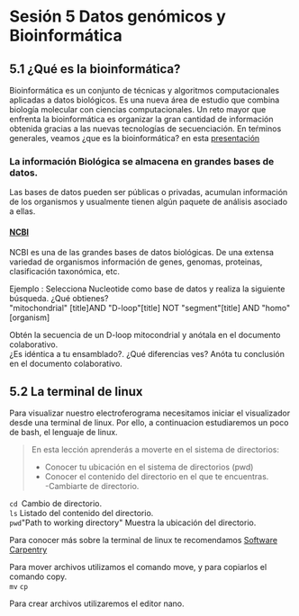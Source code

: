 # Sesión 5 Datos genómicos y Bioinformática   

## 5.1 ¿Qué es la bioinformática?  
Bioinformática es un conjunto de técnicas y algoritmos computacionales aplicadas a datos biológicos. Es una nueva área de estudio que combina biología molecular con ciencias computacionales. Un reto mayor que enfrenta la bioinformática es organizar la gran cantidad de información obtenida gracias a las nuevas tecnologías de secuenciación. En teŕminos generales, veamos ¿que es la bioinformática? en esta [presentación](https://docs.google.com/presentation/d/1YVe0m1G_4EgnF9--HmRjnNluNHYqXNrpozsXTktSNgc/edit?usp=sharing)    

### La información Biológica se almacena en grandes bases de datos.  
Las bases de datos pueden ser públicas o privadas, acumulan información de los organismos y usualmente tienen algún paquete de análisis asociado a ellas. 

#### [NCBI](https://www.ncbi.nlm.nih.gov/)  
NCBI es una de las grandes bases de datos biológicas. De una extensa variedad de organismos información de genes, genomas, proteinas, clasificación taxonómica, etc.  

Ejemplo :
Selecciona Nucleotide como base de datos y realiza la siguiente búsqueda. ¿Qué obtienes?  
"mitochondrial" [title]AND "D-loop"[title] NOT "segment"[title] AND "homo" [organism]  

Obtén la secuencia de un D-loop mitocondrial y anótala en el documento colaborativo.   
¿Es idéntica a tu ensamblado?. ¿Qué diferencias ves? Anóta tu conclusión en el documento colaborativo.  

## 5.2 La terminal de linux  
Para visualizar nuestro electroferograma necesitamos iniciar el visualizador desde una terminal de linux. Por ello, a continuacion estudiaremos un poco de bash, el lenguaje de linux. 

> En esta lección aprenderás a moverte en el sistema de directorios:  
> - Conocer tu ubicación en el sistema de directorios (pwd)  
> - Conocer el contenido del directorio en el que te encuentras.   
> -Cambiarte de directorio.  

`cd `Cambio de directorio.    
`ls` Listado del contenido del directorio.    
`pwd`"Path to working directory" Muestra la ubicación del directorio.    

Para conocer más sobre la terminal de linux te recomendamos <a href="https://swcarpentry.github.io/shell-novice-es/"> Software Carpentry </a>

Para mover archivos utilizamos el comando move, y para copiarlos el comando copy.  
`mv`
`cp`

Para crear archivos utilizaremos el editor nano.  
